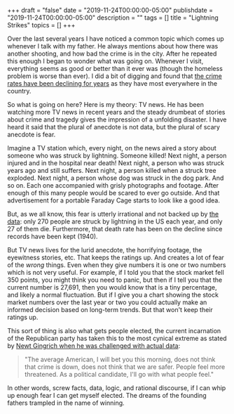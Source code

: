 +++
draft = "false"
date = "2019-11-24T00:00:00-05:00"
publishdate = "2019-11-24T00:00:00-05:00"
description = ""
tags = []
title = "Lightning Strikes"
topics = []
+++

Over the last several years I have noticed a common topic which comes up whenever I talk with my father.  He always mentions about how there was another shooting, and how bad the crime is in the city.  After he repeated this enough I began to wonder what was going on.  Whenever I visit, everything seems as good or better than it ever was (though the homeless problem is worse than ever).  I did a bit of digging and found that [the crime rates have been declining for years](https://www.cityrating.com/crime-statistics/oregon/portland.html) as they have most everywhere in the country.

So what is going on here?  Here is my theory:  TV news.  He has been watching more TV news in recent years and the steady drumbeat of stories about crime and tragedy gives the impression of a unfolding disaster.  I have heard it said that the plural of anecdote is not data, but the plural of scary anecdote is fear.

Imagine a TV station which, every night, on the news aired a story about someone who was struck by lightning.  Someone killed!
Next night, a person injured and in the hospital near death!
Next night, a person who was struck years ago and still suffers.
Next night, a person killed when a struck tree exploded.
Next night, a person whose dog was struck in the dog park.
And so on.  Each one accompanied with grisly photographs and footage.  After enough of this many people would be scared to ever go outside.  And that advertisement for a portable Faraday Cage starts to look like a good idea.

But, as we all know, this fear is utterly irrational and not backed up by
[the data](https://www.weather.gov/safety/lightning-odds): only 270 people are struck by lightning in the US each year, and only 27 of them die.  Furthermore, that death rate has been on the decline since records have been kept (1940).

But TV news lives for the lurid anecdote, the horrifying footage, the eyewitness stories, etc.  That keeps the ratings up.  And creates a lot of fear of the *wrong* things.  Even when they give numbers it is one or two numbers which is not very useful.  For example, if I told you that the stock market fell 350 points, you might think you need to panic, but then if I tell you that the current number is 27,691, then you would know that is a tiny percentage, and likely a normal fluctuation.  But if I give you a chart showing the stock market numbers over the last year or two you could actually make an informed decision based on long-term trends.  But that won't keep their ratings up.

This sort of thing is also what gets people elected, the current incarnation of the Republican party has taken this to the most cynical extreme as stated by [Newt Gingrich when he was challenged with actual data](https://www.forbes.com/sites/startswithabang/2016/08/05/newt-gingrich-exemplifies-just-how-unscientific-america-is/#15663ad05e47):

> "The average American, I will bet you this morning, does not think that crime is down, does not think that we are safer.  People feel more threatened.  As a political candidate, I'll go with what people feel."

In other words, screw facts, data, logic, and rational discourse, if I can whip up enough fear I can get myself elected.  The dreams of the founding fathers trampled in the name of winning.

